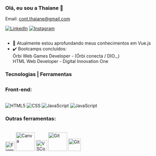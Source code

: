### Olá, eu sou a Thaiane 👋
 
 Email: cont.thaiane@gmail.com
 
 <div>
<a href="https://www.linkedin.com/in/thaiane-a-lima-51506522a/" target="_blank"><img src="https://img.shields.io/badge/LinkedIn-0077B5?style=for-the-badge&logo=linkedin&logoColor=white" alt="LinkedIn" target="_blank"></a>
<a href="https://www.instagram.com/thaianealm_/" target="_blank"><img src="https://img.shields.io/badge/Instagram-E4405F?style=for-the-badge&logo=instagram&logoColor=white" alt="Instagram" target="_blank"></a>
</div>

##
- 🌱 Atualmente estou aprofundando meus conhecimentos em Vue.js
- ✔️ Bootcamps concluídos: 
  <br/>Órbi Web Games Developer - (Órbi conecta / DIO._)
  <br/>HTML Web Developer - Digital Innovation One

### Tecnologias | Ferramentas
##
### Front-end:
<div style="display: inline_block"></br>
    <img alt="HTML5" src="https://img.shields.io/badge/HTML5-E34F26?style=for-the-badge&logo=html5&logoColor=white"> 
    <img alt="CSS" src="https://img.shields.io/badge/CSS3-1572B6?style=for-the-badge&logo=css3&logoColor=white"/>
    <img alt="JavaScript" src="https://img.shields.io/badge/JavaScript-F7DF1E?style=for-the-badge&logo=javascript&logoColor=black"/>
    <img alt="JavaScript" src="https://img.shields.io/badge/Vue.js-35495E?style=for-the-badge&logo=vue.js&logoColor=4FC08D"/>
</div>

### Outras ferramentas:
<div style="display: inline_block"></br>
    <img alt="Figma" src="https://cdn-icons-png.flaticon.com/512/5968/5968705.png" width="30px"/>
    <img alt="Canva" src="https://logosmarcas.net/wp-content/uploads/2021/11/Canva-Logo.png" width="60px"/>
    <img alt="VSCode" src="https://cdn.icon-icons.com/icons2/2107/PNG/512/file_type_vscode_icon_130084.png" width="35px"/>
    <img alt="Git" src="https://i.ibb.co/Lps4Xgb/eclipseide.jpg" width="60px"/>
    <img alt="Git" src="https://cdn.icon-icons.com/icons2/2107/PNG/512/file_type_git_icon_130581.png" width="40px"/>
</div>


